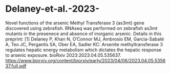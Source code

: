 # Delaney-et-al.-2023-
Novel functions of the arsenic Methyl Transferase 3 (as3mt) gene discovered using zebrafish.  RNAseq was performed on zebrafish as3mt mutants in the presenece and absence of inorganic arsenic.  Details in this preprint: [1] Delaney P, Khan N, O’Connor MJ, Ambrosio EM, Garcia-Sabaté A, Teo JC, Pergantis SA, Ober EA, Sadler KC: Arsenite methyltransferase 3 regulates hepatic energy metabolism which dictates the hepatic response to arsenic exposure. bioRxiv 2023:2023.04.05.535637.
https://www.biorxiv.org/content/biorxiv/early/2023/04/06/2023.04.05.535637.full.pdf   
